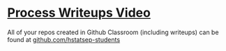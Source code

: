 # [Process Writeups Video](https://www.youtube.com/watch?v=AdEKspenOmU)

All of your repos created in Github Classroom (including writeups) can be found at [github.com/hstatsep-students](http://github.com/hstatsep-students)
